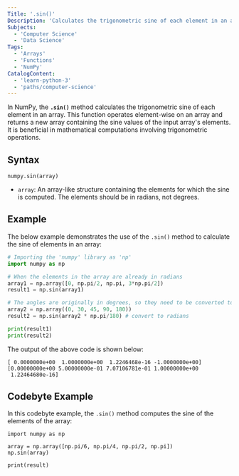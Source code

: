 ```yaml
---
Title: '.sin()'
Description: 'Calculates the trigonometric sine of each element in an array.'
Subjects:
  - 'Computer Science'
  - 'Data Science'
Tags:
  - 'Arrays'
  - 'Functions'
  - 'NumPy'
CatalogContent:
  - 'learn-python-3'
  - 'paths/computer-science'
---
```


In NumPy, the **`.sin()`** method calculates the trigonometric sine of each element in an array. This function operates element-wise on an array and returns a new array containing the sine values of the input array's elements. It is beneficial in mathematical computations involving trigonometric operations.

## Syntax

```pseudo
numpy.sin(array)
```

- `array`: An array-like structure containing the elements for which the sine is computed. The elements should be in radians, not degrees.

## Example

The below example demonstrates the use of the `.sin()` method to calculate the sine of elements in an array:

```py
# Importing the 'numpy' library as 'np'
import numpy as np

# When the elements in the array are already in radians
array1 = np.array([0, np.pi/2, np.pi, 3*np.pi/2])
result1 = np.sin(array1)

# The angles are originally in degrees, so they need to be converted to radians
array2 = np.array((0, 30, 45, 90, 180))
result2 = np.sin(array2 * np.pi/180) # convert to radians

print(result1)
print(result2)
```

The output of the above code is shown below:

```shell
[ 0.0000000e+00  1.0000000e+00  1.2246468e-16 -1.0000000e+00]
[0.00000000e+00 5.00000000e-01 7.07106781e-01 1.00000000e+00
 1.22464680e-16]
```

## Codebyte Example

In this codebyte example, the `.sin()` method computes the sine of the elements of the array:

```codebyte/python
import numpy as np

array = np.array([np.pi/6, np.pi/4, np.pi/2, np.pi])
np.sin(array)

print(result)
```
